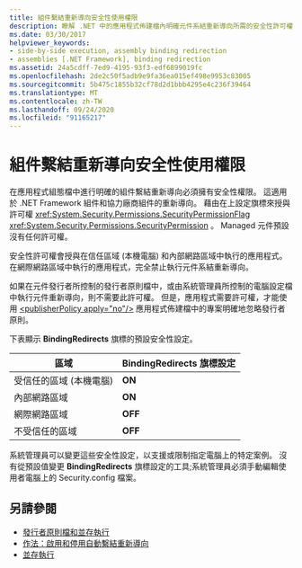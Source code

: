 ```yaml
---
title: 組件繫結重新導向安全性使用權限
description: 瞭解 .NET 中的應用程式佈建檔內明確元件系結重新導向所需的安全性許可權。
ms.date: 03/30/2017
helpviewer_keywords:
- side-by-side execution, assembly binding redirection
- assemblies [.NET Framework], binding redirection
ms.assetid: 24a5cdff-7ed9-4195-93f3-edf6899019fc
ms.openlocfilehash: 2de2c50f5adb9e9fa36ea015ef498e9953c83005
ms.sourcegitcommit: 5b475c1855b32cf78d2d1bbb4295e4c236f39464
ms.translationtype: MT
ms.contentlocale: zh-TW
ms.lasthandoff: 09/24/2020
ms.locfileid: "91165217"
---
```

# <a name="assembly-binding-redirection-security-permission"></a>組件繫結重新導向安全性使用權限

在應用程式組態檔中進行明確的組件繫結重新導向必須擁有安全性權限。 這適用於 .NET Framework 組件和協力廠商組件的重新導向。 藉由在上設定旗標來授與許可權 <xref:System.Security.Permissions.SecurityPermissionFlag> <xref:System.Security.Permissions.SecurityPermission> 。 Managed 元件預設沒有任何許可權。  
  
 安全性許可權會授與在信任區域 (本機電腦) 和內部網路區域中執行的應用程式。 在網際網路區域中執行的應用程式，完全禁止執行元件系結重新導向。  
  
 如果在元件發行者所控制的發行者原則檔中，或由系統管理員所控制的電腦設定檔中執行元件重新導向，則不需要此許可權。 但是，應用程式需要許可權，才能使用 [\<publisherPolicy apply="no"/>](./file-schema/runtime/publisherpolicy-element.md) 應用程式佈建檔中的專案明確地忽略發行者原則。  
  
 下表顯示 **BindingRedirects** 旗標的預設安全性設定。  
  
|區域|BindingRedirects 旗標設定|  
|----------|-----------------------------------|  
|受信任的區域 (本機電腦) |**ON**|  
|內部網路區域|**ON**|  
|網際網路區域|**OFF**|  
|不受信任的區域|**OFF**|  
  
 系統管理員可以變更這些安全性設定，以支援或限制指定電腦上的特定案例。 沒有從預設值變更 **BindingRedirects** 旗標設定的工具;系統管理員必須手動編輯使用者電腦上的 Security.config 檔案。  
  
## <a name="see-also"></a>另請參閱

- [發行者原則檔和並存執行](/previous-versions/dotnet/netframework-4.0/06d2bae3(v=vs.100))
- [作法：啟用和停用自動繫結重新導向](how-to-enable-and-disable-automatic-binding-redirection.md)
- [並存執行](../deployment/side-by-side-execution.md)
